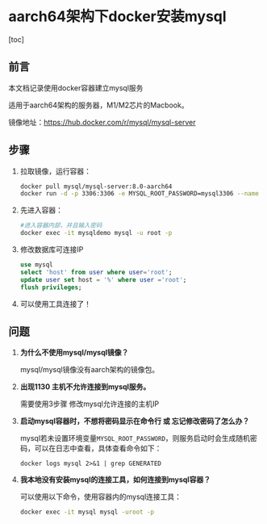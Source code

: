 # aarch64架构下docker安装mysql

[toc]

## 前言

本文档记录使用docker容器建立mysql服务

适用于aarch64架构的服务器，M1/M2芯片的Macbook。

镜像地址：https://hub.docker.com/r/mysql/mysql-server



## 步骤

1. 拉取镜像，运行容器：

   ```bash
   docker pull mysql/mysql-server:8.0-aarch64
   docker run -d -p 3306:3306 -e MYSQL_ROOT_PASSWORD=mysql3306 --name mysql mysql/mysql-server:8.0-aarch64
   ```

2. 先进入容器：

   ```bash
   #进入容器内部，并且输入密码
   docker exec -it mysqldemo mysql -u root -p
   ```

3. 修改数据库可连接IP

   ```sql
   use mysql
   select 'host' from user where user='root';
   update user set host = '%' where user ='root';
   flush privileges;
   ```

4. 可以使用工具连接了！

## 问题

1. **为什么不使用mysql/mysql镜像？**

   mysql/mysql镜像没有aarch架构的镜像包。

2. **出现1130 主机不允许连接到mysql服务。**

   需要使用3步骤 修改mysql允许连接的主机IP

3. **启动mysql容器时，不想将密码显示在命令行 或 忘记修改密码了怎么办？**

   mysql若未设置环境变量`MYSQL_ROOT_PASSWORD`，则服务启动时会生成随机密码，可以在日志中查看，具体查看命令如下：

   ```shell
   docker logs mysql 2>&1 | grep GENERATED
   ```

4. **我本地没有安装mysql的连接工具，如何连接到mysql容器？**

   可以使用以下命令，使用容器内的mysql连接工具：

   ```bash
   docker exec -it mysql mysql -uroot -p
   ```

   

